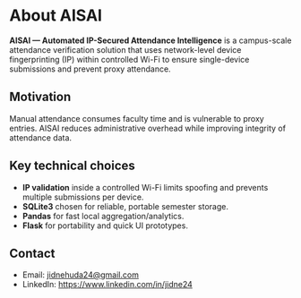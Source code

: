 # About AISAI

**AISAI — Automated IP-Secured Attendance Intelligence** is a campus-scale attendance verification solution that uses network-level device fingerprinting (IP) within controlled Wi-Fi to ensure single-device submissions and prevent proxy attendance.

## Motivation
Manual attendance consumes faculty time and is vulnerable to proxy entries. AISAI reduces administrative overhead while improving integrity of attendance data.

## Key technical choices
- **IP validation** inside a controlled Wi-Fi limits spoofing and prevents multiple submissions per device.
- **SQLite3** chosen for reliable, portable semester storage.
- **Pandas** for fast local aggregation/analytics.
- **Flask** for portability and quick UI prototypes.

## Contact
- Email: jidnehuda24@gmail.com  
- LinkedIn: https://www.linkedin.com/in/jidne24
